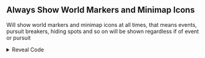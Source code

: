 ## Always Show World Markers and Minimap Icons

Will show world markers and minimap icons at all times, that means events, pursuit breakers, hiding spots and so on will be shown regardless if of event or pursuit

<details>
<summary>Reveal Code</summary>

```hex
0441D398 00000001
```
</details>